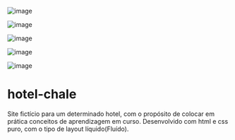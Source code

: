 ![image](https://user-images.githubusercontent.com/54048170/126683349-d93b5380-0d99-47b4-99f8-ead7dd4d7304.png)

![image](https://user-images.githubusercontent.com/54048170/126683376-f523e7c0-1f0f-41bc-bab3-53f32bc167ac.png)

![image](https://user-images.githubusercontent.com/54048170/126683384-cda65df3-ad67-4f2a-b586-db51ddd8214f.png)

![image](https://user-images.githubusercontent.com/54048170/126683408-288a1f81-81cc-4255-b72e-2681346bab6e.png)

![image](https://user-images.githubusercontent.com/54048170/126683427-2e4103da-0360-4329-9f97-8f4add692bdc.png)

# hotel-chale
Site fictício para um determinado hotel, com o propósito de colocar em prática conceitos de aprendizagem em curso.
Desenvolvido com html e css puro, com o tipo de layout líquido(Fluído).
